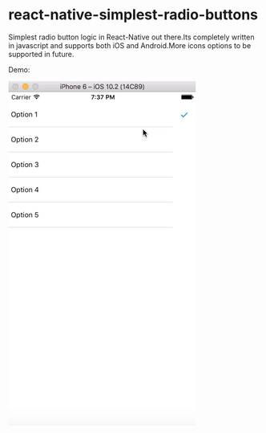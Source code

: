 # react-native-simplest-radio-buttons
Simplest radio button logic in React-Native out there.Its completely written in javascript and supports both iOS and Android.More icons options to be supported in future.


Demo:

![Demo](/images/demo.gif)

